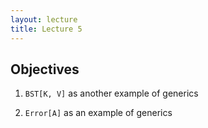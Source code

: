 ```yaml
---
layout: lecture
title: Lecture 5
---
```


Objectives
----------

1. `BST[K, V]` as another example of generics

1. `Error[A]` as an example of generics
